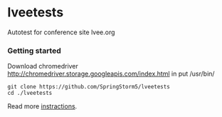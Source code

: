 # lveetests
Autotest for conference site lvee.org

### Getting started

Download chromedriver http://chromedriver.storage.googleapis.com/index.html in put /usr/bin/

    git clone https://github.com/SpringStorm5/lveetests
    cd ./lveetests

Read more [instractions](https://github.com/fiowro/lvee-doc/blob/master/install.textile).
